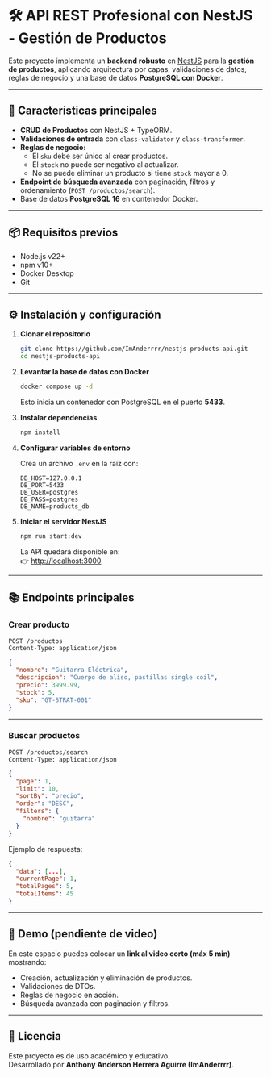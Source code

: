 # 🛠️ API REST Profesional con NestJS - Gestión de Productos

Este proyecto implementa un **backend robusto** en [NestJS](https://nestjs.com/) para la **gestión de productos**, aplicando arquitectura por capas, validaciones de datos, reglas de negocio y una base de datos **PostgreSQL con Docker**.

---

## 🚀 Características principales

- **CRUD de Productos** con NestJS + TypeORM.
- **Validaciones de entrada** con `class-validator` y `class-transformer`.
- **Reglas de negocio:**
  - El `sku` debe ser único al crear productos.
  - El `stock` no puede ser negativo al actualizar.
  - No se puede eliminar un producto si tiene `stock` mayor a 0.
- **Endpoint de búsqueda avanzada** con paginación, filtros y ordenamiento (`POST /productos/search`).
- Base de datos **PostgreSQL 16** en contenedor Docker.

---

## 📦 Requisitos previos

- Node.js v22+
- npm v10+
- Docker Desktop
- Git

---

## ⚙️ Instalación y configuración

1. **Clonar el repositorio**
   ```bash
   git clone https://github.com/ImAnderrrr/nestjs-products-api.git
   cd nestjs-products-api
   ```

2. **Levantar la base de datos con Docker**
   ```bash
   docker compose up -d
   ```

   Esto inicia un contenedor con PostgreSQL en el puerto **5433**.

3. **Instalar dependencias**
   ```bash
   npm install
   ```

4. **Configurar variables de entorno**

   Crea un archivo `.env` en la raíz con:

   ```env
   DB_HOST=127.0.0.1
   DB_PORT=5433
   DB_USER=postgres
   DB_PASS=postgres
   DB_NAME=products_db
   ```

5. **Iniciar el servidor NestJS**
   ```bash
   npm run start:dev
   ```

   La API quedará disponible en:  
   👉 [http://localhost:3000](http://localhost:3000)

---

## 📚 Endpoints principales

### Crear producto
```http
POST /productos
Content-Type: application/json
```

```json
{
  "nombre": "Guitarra Eléctrica",
  "descripcion": "Cuerpo de aliso, pastillas single coil",
  "precio": 3999.99,
  "stock": 5,
  "sku": "GT-STRAT-001"
}
```

---

### Buscar productos
```http
POST /productos/search
Content-Type: application/json
```

```json
{
  "page": 1,
  "limit": 10,
  "sortBy": "precio",
  "order": "DESC",
  "filters": {
    "nombre": "guitarra"
  }
}
```

Ejemplo de respuesta:

```json
{
  "data": [...],
  "currentPage": 1,
  "totalPages": 5,
  "totalItems": 45
}
```

---

## 🎥 Demo (pendiente de video)
En este espacio puedes colocar un **link al video corto (máx 5 min)** mostrando:

- Creación, actualización y eliminación de productos.
- Validaciones de DTOs.
- Reglas de negocio en acción.
- Búsqueda avanzada con paginación y filtros.

---

## 📜 Licencia
Este proyecto es de uso académico y educativo.  
Desarrollado por **Anthony Anderson Herrera Aguirre (ImAnderrrr)**.
